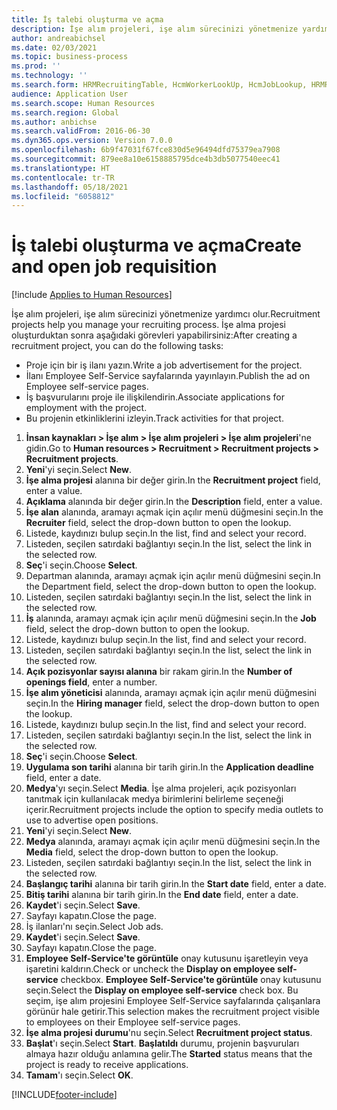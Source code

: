 ```yaml
---
title: İş talebi oluşturma ve açma
description: İşe alım projeleri, işe alım sürecinizi yönetmenize yardımcı olur.
author: andreabichsel
ms.date: 02/03/2021
ms.topic: business-process
ms.prod: ''
ms.technology: ''
ms.search.form: HRMRecruitingTable, HcmWorkerLookUp, HcmJobLookup, HRMRecruitingMedia, HRMRecruitingJobAd, HcmPersonnelManagementWorkspace
audience: Application User
ms.search.scope: Human Resources
ms.search.region: Global
ms.author: anbichse
ms.search.validFrom: 2016-06-30
ms.dyn365.ops.version: Version 7.0.0
ms.openlocfilehash: 6b9f47031f67fce830d5e96494dfd75379ea7908
ms.sourcegitcommit: 879ee8a10e6158885795dce4b3db5077540eec41
ms.translationtype: HT
ms.contentlocale: tr-TR
ms.lasthandoff: 05/18/2021
ms.locfileid: "6058812"
---
```

# <a name="create-and-open-job-requisition"></a><span data-ttu-id="0a974-103">İş talebi oluşturma ve açma</span><span class="sxs-lookup"><span data-stu-id="0a974-103">Create and open job requisition</span></span>

[!include [Applies to Human Resources](../includes/applies-to-hr.md)]

<span data-ttu-id="0a974-104">İşe alım projeleri, işe alım sürecinizi yönetmenize yardımcı olur.</span><span class="sxs-lookup"><span data-stu-id="0a974-104">Recruitment projects help you manage your recruiting process.</span></span> <span data-ttu-id="0a974-105">İşe alma projesi oluşturduktan sonra aşağıdaki görevleri yapabilirsiniz:</span><span class="sxs-lookup"><span data-stu-id="0a974-105">After creating a recruitment project, you can do the following tasks:</span></span>

- <span data-ttu-id="0a974-106">Proje için bir iş ilanı yazın.</span><span class="sxs-lookup"><span data-stu-id="0a974-106">Write a job advertisement for the project.</span></span>
- <span data-ttu-id="0a974-107">İlanı Employee Self-Service sayfalarında yayınlayın.</span><span class="sxs-lookup"><span data-stu-id="0a974-107">Publish the ad on Employee self-service pages.</span></span>
- <span data-ttu-id="0a974-108">İş başvurularını proje ile ilişkilendirin.</span><span class="sxs-lookup"><span data-stu-id="0a974-108">Associate applications for employment with the project.</span></span>
- <span data-ttu-id="0a974-109">Bu projenin etkinliklerini izleyin.</span><span class="sxs-lookup"><span data-stu-id="0a974-109">Track activities for that project.</span></span> 

1. <span data-ttu-id="0a974-110">**İnsan kaynakları > İşe alım > İşe alım projeleri > İşe alım projeleri**'ne gidin.</span><span class="sxs-lookup"><span data-stu-id="0a974-110">Go to **Human resources > Recruitment > Recruitment projects > Recruitment projects**.</span></span>
2. <span data-ttu-id="0a974-111">**Yeni**'yi seçin.</span><span class="sxs-lookup"><span data-stu-id="0a974-111">Select **New**.</span></span>
3. <span data-ttu-id="0a974-112">**İşe alma projesi** alanına bir değer girin.</span><span class="sxs-lookup"><span data-stu-id="0a974-112">In the **Recruitment project** field, enter a value.</span></span>
4. <span data-ttu-id="0a974-113">**Açıklama** alanında bir değer girin.</span><span class="sxs-lookup"><span data-stu-id="0a974-113">In the **Description** field, enter a value.</span></span>
5. <span data-ttu-id="0a974-114">**İşe alan** alanında, aramayı açmak için açılır menü düğmesini seçin.</span><span class="sxs-lookup"><span data-stu-id="0a974-114">In the **Recruiter** field, select the drop-down button to open the lookup.</span></span>
6. <span data-ttu-id="0a974-115">Listede, kaydınızı bulup seçin.</span><span class="sxs-lookup"><span data-stu-id="0a974-115">In the list, find and select your record.</span></span>
7. <span data-ttu-id="0a974-116">Listeden, seçilen satırdaki bağlantıyı seçin.</span><span class="sxs-lookup"><span data-stu-id="0a974-116">In the list, select the link in the selected row.</span></span>
8. <span data-ttu-id="0a974-117">**Seç**'i seçin.</span><span class="sxs-lookup"><span data-stu-id="0a974-117">Choose **Select**.</span></span>
9. <span data-ttu-id="0a974-118">Departman alanında, aramayı açmak için açılır menü düğmesini seçin.</span><span class="sxs-lookup"><span data-stu-id="0a974-118">In the Department field, select the drop-down button to open the lookup.</span></span>
10. <span data-ttu-id="0a974-119">Listeden, seçilen satırdaki bağlantıyı seçin.</span><span class="sxs-lookup"><span data-stu-id="0a974-119">In the list, select the link in the selected row.</span></span>
11. <span data-ttu-id="0a974-120">**İş** alanında, aramayı açmak için açılır menü düğmesini seçin.</span><span class="sxs-lookup"><span data-stu-id="0a974-120">In the **Job** field, select the drop-down button to open the lookup.</span></span>
12. <span data-ttu-id="0a974-121">Listede, kaydınızı bulup seçin.</span><span class="sxs-lookup"><span data-stu-id="0a974-121">In the list, find and select your record.</span></span>
13. <span data-ttu-id="0a974-122">Listeden, seçilen satırdaki bağlantıyı seçin.</span><span class="sxs-lookup"><span data-stu-id="0a974-122">In the list, select the link in the selected row.</span></span>
14. <span data-ttu-id="0a974-123">**Açık pozisyonlar sayısı alanına** bir rakam girin.</span><span class="sxs-lookup"><span data-stu-id="0a974-123">In the **Number of openings field**, enter a number.</span></span>
15. <span data-ttu-id="0a974-124">**İşe alım yöneticisi** alanında, aramayı açmak için açılır menü düğmesini seçin.</span><span class="sxs-lookup"><span data-stu-id="0a974-124">In the **Hiring manager** field, select the drop-down button to open the lookup.</span></span>
16. <span data-ttu-id="0a974-125">Listede, kaydınızı bulup seçin.</span><span class="sxs-lookup"><span data-stu-id="0a974-125">In the list, find and select your record.</span></span>
17. <span data-ttu-id="0a974-126">Listeden, seçilen satırdaki bağlantıyı seçin.</span><span class="sxs-lookup"><span data-stu-id="0a974-126">In the list, select the link in the selected row.</span></span>
18. <span data-ttu-id="0a974-127">**Seç**'i seçin.</span><span class="sxs-lookup"><span data-stu-id="0a974-127">Choose **Select**.</span></span>
19. <span data-ttu-id="0a974-128">**Uygulama son tarihi** alanına bir tarih girin.</span><span class="sxs-lookup"><span data-stu-id="0a974-128">In the **Application deadline** field, enter a date.</span></span>
20. <span data-ttu-id="0a974-129">**Medya**'yı seçin.</span><span class="sxs-lookup"><span data-stu-id="0a974-129">Select **Media**.</span></span> <span data-ttu-id="0a974-130">İşe alma projeleri, açık pozisyonları tanıtmak için kullanılacak medya birimlerini belirleme seçeneği içerir.</span><span class="sxs-lookup"><span data-stu-id="0a974-130">Recruitment projects include the option to specify media outlets to use to advertise open positions.</span></span>  
21. <span data-ttu-id="0a974-131">**Yeni**'yi seçin.</span><span class="sxs-lookup"><span data-stu-id="0a974-131">Select **New**.</span></span>
22. <span data-ttu-id="0a974-132">**Medya** alanında, aramayı açmak için açılır menü düğmesini seçin.</span><span class="sxs-lookup"><span data-stu-id="0a974-132">In the **Media** field, select the drop-down button to open the lookup.</span></span>
23. <span data-ttu-id="0a974-133">Listeden, seçilen satırdaki bağlantıyı seçin.</span><span class="sxs-lookup"><span data-stu-id="0a974-133">In the list, select the link in the selected row.</span></span>
24. <span data-ttu-id="0a974-134">**Başlangıç tarihi** alanına bir tarih girin.</span><span class="sxs-lookup"><span data-stu-id="0a974-134">In the **Start date** field, enter a date.</span></span>
25. <span data-ttu-id="0a974-135">**Bitiş tarihi** alanına bir tarih girin.</span><span class="sxs-lookup"><span data-stu-id="0a974-135">In the **End date** field, enter a date.</span></span>
26. <span data-ttu-id="0a974-136">**Kaydet**'i seçin.</span><span class="sxs-lookup"><span data-stu-id="0a974-136">Select **Save**.</span></span>
27. <span data-ttu-id="0a974-137">Sayfayı kapatın.</span><span class="sxs-lookup"><span data-stu-id="0a974-137">Close the page.</span></span>
28. <span data-ttu-id="0a974-138">İş ilanları'nı seçin.</span><span class="sxs-lookup"><span data-stu-id="0a974-138">Select Job ads.</span></span>
29. <span data-ttu-id="0a974-139">**Kaydet**'i seçin.</span><span class="sxs-lookup"><span data-stu-id="0a974-139">Select **Save**.</span></span>
30. <span data-ttu-id="0a974-140">Sayfayı kapatın.</span><span class="sxs-lookup"><span data-stu-id="0a974-140">Close the page.</span></span>
31. <span data-ttu-id="0a974-141">**Employee Self-Service'te görüntüle** onay kutusunu işaretleyin veya işaretini kaldırın.</span><span class="sxs-lookup"><span data-stu-id="0a974-141">Check or uncheck the **Display on employee self-service** checkbox.</span></span> <span data-ttu-id="0a974-142">**Employee Self-Service'te görüntüle** onay kutusunu seçin.</span><span class="sxs-lookup"><span data-stu-id="0a974-142">Select the **Display on employee self-service** check box.</span></span> <span data-ttu-id="0a974-143">Bu seçim, işe alım projesini Employee Self-Service sayfalarında çalışanlara görünür hale getirir.</span><span class="sxs-lookup"><span data-stu-id="0a974-143">This selection makes the recruitment project visible to employees on their Employee self-service pages.</span></span>
32. <span data-ttu-id="0a974-144">**İşe alma projesi durumu**'nu seçin.</span><span class="sxs-lookup"><span data-stu-id="0a974-144">Select **Recruitment project status**.</span></span>
33. <span data-ttu-id="0a974-145">**Başlat**'ı seçin.</span><span class="sxs-lookup"><span data-stu-id="0a974-145">Select **Start**.</span></span> <span data-ttu-id="0a974-146">**Başlatıldı** durumu, projenin başvuruları almaya hazır olduğu anlamına gelir.</span><span class="sxs-lookup"><span data-stu-id="0a974-146">The **Started** status means that the project is ready to receive applications.</span></span>  
34. <span data-ttu-id="0a974-147">**Tamam**'ı seçin.</span><span class="sxs-lookup"><span data-stu-id="0a974-147">Select **OK**.</span></span>

[!INCLUDE[footer-include](../includes/footer-banner.md)]